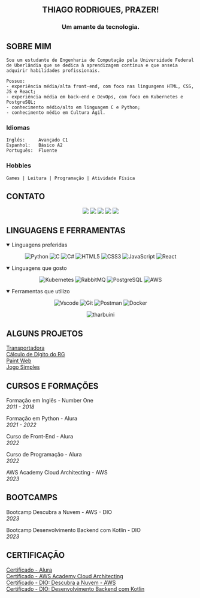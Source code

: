 <h2 align="center">THIAGO RODRIGUES, PRAZER!</h2>
<h3 align="center">Um amante da tecnologia.</h3>

## SOBRE MIM
    Sou um estudante de Engenharia de Computação pela Universidade Federal de Uberlândia que se dedica à aprendizagem contínua e que anseia adquirir habilidades profissionais.

    Possuo:
    - experiência média/alta front-end, com foco nas linguagens HTML, CSS, JS e React;  
    - experiência média em back-end e DevOps, com foco em Kubernetes e PostgreSQL;
    - conhecimento médio/alto em linguagem C e Python;
    - conhecimento médio em Cultura Ágil.


### Idiomas
    Inglês:     Avançado C1 
    Espanhol:   Básico A2
    Português:  Fluente

### Hobbies
    Games | Leitura | Programação | Atividade Física

## CONTATO

<p align="center">
    <a align="center" href="https://www.linkedin.com/in/tharbuini/"><img src="https://img.shields.io/badge/LinkedIn-0077B5?style=for-the-badge&logo=linkedin&logoColor=white"/></a>
    <a align="center" href="https://github.com/tharbuini"><img src="https://img.shields.io/badge/GitHub-100000?style=for-the-badge&logo=github&logoColor=white"/></a>
    <a align="center" href="https://discord.com/channels/@thiguin/"><img src="https://img.shields.io/badge/Discord-7289DA?style=for-the-badge&logo=discord&logoColor=white"/></a>
    <a align="center" href="mailto:tharbuini@gmail.com"><img src="https://img.shields.io/badge/Gmail-333333?style=for-the-badge&logo=gmail&logoColor=red"/></a>
    <a align="center" href="https://steamcommunity.com/id/thiguin01/"><img src="https://img.shields.io/badge/steam-%23000000.svg?style=for-the-badge&logo=steam&logoColor=white"/></a>
</p>

## LINGUAGENS E FERRAMENTAS
<details open> 
    <summary>Linguagens preferidas</summary>
    <p align="center">
        <img alt="Python" src="https://img.shields.io/badge/python-3670A0?style=for-the-badge&logo=python&logoColor=ffdd54">
        <img alt="C" src="https://img.shields.io/badge/C-00599C?style=for-the-badge&logo=c&logoColor=white">
        <img alt="C#" src="https://img.shields.io/badge/C%23-239120?style=for-the-badge&logo=c-sharp&logoColor=white">
        <img alt="HTML5" src="https://img.shields.io/badge/HTML5-E34F26?style=for-the-badge&logo=html5&logoColor=white">
        <img alt="CSS3" src="https://img.shields.io/badge/CSS3-1572B6?style=for-the-badge&logo=css3&logoColor=white">
        <img alt="JavaScript" src="https://img.shields.io/badge/JavaScript-F7DF1E?style=for-the-badge&logo=javascript&logoColor=black">
        <img alt="React" src="https://img.shields.io/badge/React-20232A?style=for-the-badge&logo=react&logoColor=61DAFB">
    </p>    
</details>


<details open>
    <summary>Linguagens que gosto</summary>
    <p align="center">
        <img alt="Kubernetes" src="https://img.shields.io/badge/kubernetes-%23326ce5.svg?style=for-the-badge&logo=kubernetes&logoColor=white">
        <img alt="RabbitMQ" src="https://img.shields.io/badge/Rabbitmq-FF6600?style=for-the-badge&logo=rabbitmq&logoColor=white">
        <img alt="PostgreSQL" src="https://img.shields.io/badge/PostgreSQL-000?style=for-the-badge&logo=postgresql">
        <img alt="AWS" src="https://img.shields.io/badge/AWS-000.svg?style=for-the-badge&logo=amazon-aws&logoColor=white">
    </p>
</details>

<details open>
    <summary>Ferramentas que utilizo</summary>
    <p align="center">
        <img alt="Vscode" src="https://img.shields.io/badge/Vscode-007ACC?style=for-the-badge&logo=visual-studio-code&logoColor=white">
        <img alt="Git" src="https://img.shields.io/badge/GIT-E44C30?style=for-the-badge&logo=git&logoColor=white">
        <img alt="Postman" src="https://img.shields.io/badge/Postman-FF6C37?style=for-the-badge&logo=postman&logoColor=white">
        <img alt="Docker" src="https://img.shields.io/badge/docker-%230db7ed.svg?style=for-the-badge&logo=docker&logoColor=white">
    </p>
</details>

<p align="center" margin="40px">
    <img align="center" src="https://github-readme-stats.vercel.app/api/top-langs?username=tharbuini&show_icons=true&locale=en&layout=compact" alt="tharbuini" />
</p>

## ALGUNS PROJETOS
[Transportadora](https://github.com/CayoPOliveira/transportadora)   
[Cálculo de Dígito do RG](https://github.com/tharbuini/projeto-digito-rg)   
[Paint Web](https://github.com/tharbuini/projeto-paint-web)     
[Jogo Simples](https://github.com/tharbuini/projeto-jogo-simples)   


## CURSOS E FORMAÇÕES
Formação em Inglês - Number One     
*2011 - 2018*

Formação em Python - Alura  
*2021 - 2022*

Curso de Front-End - Alura  
*2022*

Curso de Programação - Alura    
*2022*

AWS Academy Cloud Architecting - AWS    
*2023*

## BOOTCAMPS
Bootcamp Descubra a Nuvem - AWS - DIO   
*2023*

Bootcamp Desenvolvimento Backend com Kotlin - DIO   
*2023*

## CERTIFICAÇÃO
[Certificado - Alura](https://cursos.alura.com.br/user/tharbuini/fullCertificate/f944334b7e8eed0ac85a087309948c1d)  
[Certificado - AWS Academy Cloud Architecting](https://www.credly.com/badges/653b95c3-2b7a-48ca-acdf-8d3528f0e342/public_url)   
[Certificado - DIO: Descubra a Nuvem - AWS](https://www.dio.me/certificate/F23A9252)    
[Certificado - DIO: Desenvolvimento Backend com Kotlin]()

